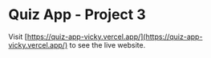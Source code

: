 # Quiz App - Project 3

Visit [https://quiz-app-vicky.vercel.app/](https://quiz-app-vicky.vercel.app/) to see the live website.


